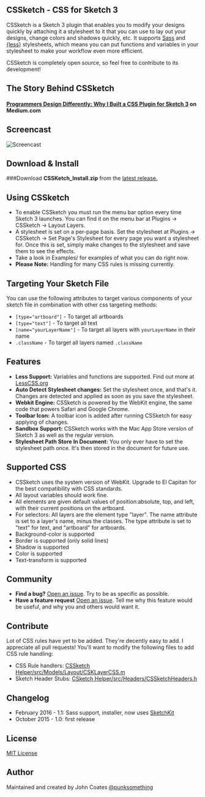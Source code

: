 ## CSSketch - CSS for Sketch 3
CSSketch is a Sketch 3 plugin that enables you to modify your designs quickly by attaching it a stylesheet to it that you can use to lay out your designs, change colors and shadows quickly, etc.
It supports [Sass](http://sass-lang.com/) and [{less}](http://lesscss.org) stylesheets, which means you can put functions and variables in your stylesheet to make your workflow even more efficient.

CSSketch is completely open source, so feel free to contribute to its development!

## The Story Behind CSSketch
#### [Programmers Design Differently: Why I Built a CSS Plugin for Sketch 3](https://medium.com/@punksomething/programmers-design-differently-why-i-built-a-css-plugin-for-sketch-3-52a1246305a4) on Medium.com

## Screencast

![Screencast](https://raw.githubusercontent.com/JohnCoates/CSSketch/master/screencast.gif)

## Download & Install
###Download **CSSKetch_Install.zip** from the [latest release.](https://github.com/JohnCoates/CSSketch/releases/latest)

## Using CSSketch

* To enable CSSketch you must run the menu bar option every time Sketch 3 launches. You can find it on the menu bar at Plugins -> CSSketch -> Layout Layers.
* A stylesheet is set on a per-page basis. Set the stylesheet at Plugins -> CSSketch -> Set Page's Stylesheet for every page you want a stylesheet for. Once this is set, simply make changes to the stylesheet and save them to see the effects.
* Take a look in Examples/ for examples of what you can do right now.
* **Please Note:** Handling for many CSS rules is missing currently.


## Targeting Your Sketch File

You can use the following attributes to target various components of your sketch file in combination with other css targeting methods:

* `[type="artboard"]` - To target all artboards
* `[type="text"]` - To target all text
* `[name="yourLayerName"]` - To target all layers with `yourLayerName` in their name
* `.className` - To target all layers named `.className`

## Features
* **Less Support:** Variables and functions are supported. Find out more at [LessCSS.org](http://lesscss.org)
* **Auto Detect Stylesheet changes:** Set the stylesheet once, and that's it. Changes are detected and applied as soon as you save the stylesheet.
* **Webkit Engine:** CSSketch is powered by the WebKit engine, the same code that powers Safari and Google Chrome.
* **Toolbar Icon:** A toolbar icon is added after running CSSketch for easy applying of changes.
* **Sandbox Support:** CSSketch works with the Mac App Store version of Sketch 3 as well as the regular version.
* **Stylesheet Path Store In Document:** You only ever have to set the stylesheet path once. It's then stored in the document for future use.

## Supported CSS
* CSSketch uses the system version of WebKit. Upgrade to El Capitan for the best compatibility with CSS standards.
* All layout variables should work fine.
* All elements are given default values of position:absolute, top, and left, with their current positions on the artboard.
* For selectors: All layers are the element type "layer". The name attribute is set to a layer's name, minus the classes. The type attribute is set to "text" for text, and "artboard" for artboards.
* Background-color is supported
* Border is supported (only solid lines)
* Shadow is supported
* Color is supported
* Text-transform is supported


## Community
- **Find a bug?** [Open an issue](https://github.com/JohnCoates/CSSketch/issues/new). Try to be as specific as possible.
- **Have a feature request** [Open an issue](https://github.com/JohnCoates/CSSketch/issues/new). Tell me why this feature would be useful, and why you and others would want it.

## Contribute
Lot of CSS rules have yet to be added. They're decently easy to add. I appreciate all pull requests! You'll want to modify the following files to add CSS rule handling:
* CSS Rule handlers: [CSSketch Helper/src/Models/Layout/CSKLayerCSS.m](https://github.com/JohnCoates/CSSketch/blob/master/CSSketch%20Helper/src/Models/Layout/CSKLayerCSS.m)
* Sketch Header Stubs: [CSketch Helper/src/Headers/CSSketchHeaders.h](https://github.com/JohnCoates/CSSketch/blob/master/CSSketch%20Helper/src/Headers/CSKSketchHeaders.h)

## Changelog
- February 2016 - 1.1: Sass support, installer, now uses [SketchKit](https://github.com/JohnCoates/SketchKit)
- October 2015 - 1.0: first release

## License
[MIT License](https://raw.githubusercontent.com/JohnCoates/CSSketch/master/LICENSE)

## Author
Maintained and created by John Coates [@punksomething](http://twitter.com/punksomething)
